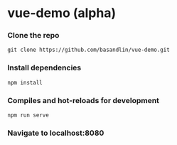 
# vue-demo (alpha)

### Clone the repo
```
git clone https://github.com/basandlin/vue-demo.git
```
### Install dependencies
```
npm install
```
### Compiles and hot-reloads for development
```
npm run serve
```
### Navigate to localhost:8080
